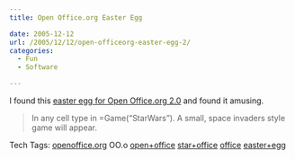 ```yaml
---
title: Open Office.org Easter Egg

date: 2005-12-12
url: /2005/12/12/open-officeorg-easter-egg-2/
categories:
  - Fun
  - Software

---
```

I found this [easter egg for Open Office.org 2.0][1] and found it amusing.

> In any cell type in =Game(&#8220;StarWars&#8221;). A small, space invaders style game will appear.

<div>
  Tech Tags: <a rel="tag" href="http://technorati.com/tag/openoffice.org">openoffice.org</a> OO.o <a rel="tag" href="http://technorati.com/tag/open+office">open+office</a> <a rel="tag" href="http://technorati.com/tag/star+office">star+office</a> <a rel="tag" href="http://technorati.com/tag/office">office</a> <a rel="tag" href="http://technorati.com/tag/easter+egg">easter+egg</a>
</div>

 [1]: http://www.eggheaven2000.com/detailed/2735.html